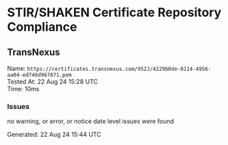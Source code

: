 # STIR/SHAKEN Certificate Repository Compliance

## TransNexus

Name: `https://certificates.transnexus.com/952J/4229b0de-0114-4956-aa04-ed746d967871.pem`\
Tested At: 22 Aug 24 15:28 UTC\
Time: 10ms

### Issues

no warning, or error, or notice date level issues were found

Generated: 22 Aug 24 15:44 UTC